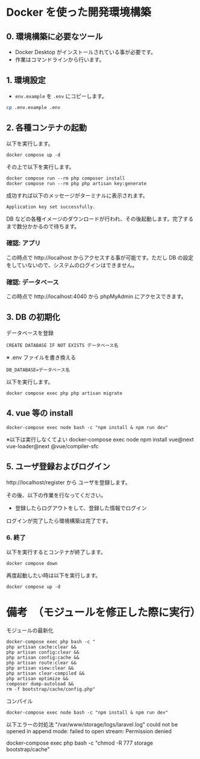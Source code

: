 # Docker を使った開発環境構築

## 0. 環境構築に必要なツール

- Docker Desktop がインストールされている事が必要です。
- 作業はコマンドラインから行います。

## 1. 環境設定

- `env.example` を `.env` にコピーします。

```sh
cp .env.example .env
```

## 2. 各種コンテナの起動

以下を実行します。

```
docker compose up -d
```

その上で以下を実行します。

```
docker compose run --rm php composer install
docker compose run --rm php php artisan key:generate
```

成功すれば以下のメッセージがターミナルに表示されます。

```
Application key set successfully.
```

DB などの各種イメージのダウンロードが行われ、その後起動します。完了するまで数分かかるので待ちます。

### 確認: アプリ

この時点で http://localhost からアクセスする事が可能です。ただし DB の設定をしていないので、システムのログインはできません。

### 確認: データベース

この時点で http://localhost:4040 から phpMyAdmin にアクセスできます。

## 3. DB の初期化

データベースを登録

```
CREATE DATABASE IF NOT EXISTS データベース名
```

※ .env ファイルを書き換える

```
DB_DATABASE=データベース名
```

以下を実行します。

```
docker compose exec php php artisan migrate
```

## 4. vue 等の install

```
docker-compose exec node bash -c "npm install & npm run dev"
```

※以下は実行しなくてよい
docker-compose exec node npm install vue@next vue-loader@next @vue/compiler-sfc

## 5. ユーザ登録およびログイン

http://localhost/register から ユーザを登録します。

その後、以下の作業を行なってください。

- 登録したらログアウトをして、登録した情報でログイン

ログインが完了したら環境構築は完了です。

### 6. 終了

以下を実行するとコンテナが終了します。

```
docker compose down
```

再度起動したい時は以下を実行します。

```
docker compose up -d
```

# 備考　（モジュールを修正した際に実行）

モジュールの最新化

```
docker-compose exec php bash -c "
php artisan cache:clear &&
php artisan config:clear &&
php artisan config:cache &&
php artisan route:clear &&
php artisan view:clear &&
php artisan clear-compiled &&
php artisan optimize &&
composer dump-autoload &&
rm -f bootstrap/cache/config.php"
```

コンパイル

```
docker-compose exec node bash -c "npm install & npm run dev"
```

以下エラーの対処法
"/var/www/storage/logs/laravel.log" could not be opened in append mode: failed to open stream: Permission denied

docker-compose exec php bash -c "chmod -R 777 storage bootstrap/cache"
